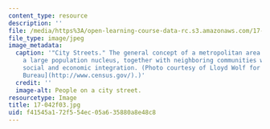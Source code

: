 ```yaml
---
content_type: resource
description: ''
file: /media/https%3A/open-learning-course-data-rc.s3.amazonaws.com/17-042-citizenship-and-pluralism-fall-2003/f41545a172f554ec05a635880a8e48c8_17-042f03.jpg
file_type: image/jpeg
image_metadata:
  caption: '"City Streets." The general concept of a metropolitan area is that of
    a large population nucleus, together with neighboring communities with significant
    social and economic integration. (Photo courtesy of Lloyd Wolf for the [U.S. Census
    Bureau](http://www.census.gov/).)'
  credit: ''
  image-alt: People on a city street.
resourcetype: Image
title: 17-042f03.jpg
uid: f41545a1-72f5-54ec-05a6-35880a8e48c8
---
```

